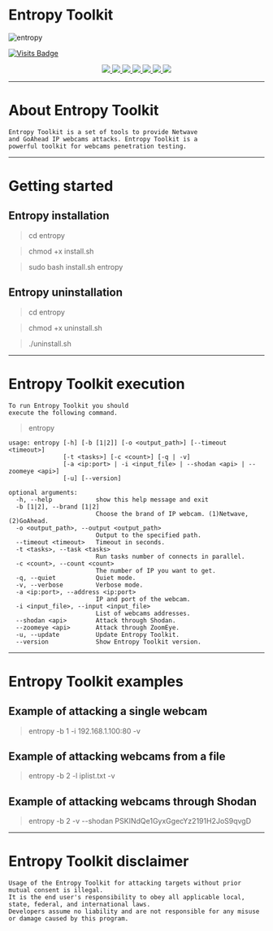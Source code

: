 # Entropy Toolkit

![entropy](https://user-images.githubusercontent.com/54115104/74149935-04b43100-4c1a-11ea-8bba-d2663b02184a.jpeg)

[![Visits Badge](https://visitor-badge.laobi.icu/badge?page_id=HackerWaSi)](https://hackerwasii.com)

<p align="center">
  <a href="http://hackerwasii.blogspot.com/">
    <img src="https://img.shields.io/badge/EvilDevill-Ivan%20Nikolsky-blue.svg">
  </a>
  <a href="https://github.com/evildevill/entropy/releases">
    <img src="https://img.shields.io/github/release/evildevill/entropy.svg">
  </a>
  <a href="https://wikipedia.org/wiki/Python_(programming_language)">
    <img src="https://img.shields.io/badge/language-python-blue.svg">
 </a>
  <a href="https://github.com/evildevill/entropy/issues?q=is%3Aissue+is%3Aclosed">
      <img src="https://img.shields.io/github/issues/evildevill/entropy.svg">
  </a>
  <a href="https://github.com/evildevill/entropy/wiki">
      <img src="https://img.shields.io/badge/wiki%20-entropy-lightgrey.svg">
 </a>
  <a href="https://twitter.com/hackerwasii">
    <img src="https://img.shields.io/badge/twitter-hackerwasii-blue.svg">
 </a>
  <a href="https://github.com/evildevill/expcamera">
    <img src="https://img.shields.io/badge/based%20on-ExpCamera-red.svg">
 </a>
</p>

***

# About Entropy Toolkit

```
Entropy Toolkit is a set of tools to provide Netwave 
and GoAhead IP webcams attacks. Entropy Toolkit is a 
powerful toolkit for webcams penetration testing.
```

***

# Getting started

## Entropy installation

> cd entropy

> chmod +x install.sh

> sudo bash install.sh
> entropy
> 
## Entropy uninstallation

> cd entropy

> chmod +x uninstall.sh

> ./uninstall.sh

***

# Entropy Toolkit execution

```
To run Entropy Toolkit you should 
execute the following command.
```

> entropy

```
usage: entropy [-h] [-b [1|2]] [-o <output_path>] [--timeout <timeout>]
               [-t <tasks>] [-c <count>] [-q | -v]
               [-a <ip:port> | -i <input_file> | --shodan <api> | --zoomeye <api>]
               [-u] [--version]

optional arguments:
  -h, --help            show this help message and exit
  -b [1|2], --brand [1|2]
                        Choose the brand of IP webcam. (1)Netwave, (2)GoAhead.
  -o <output_path>, --output <output_path>
                        Output to the specified path.
  --timeout <timeout>   Timeout in seconds.
  -t <tasks>, --task <tasks>
                        Run tasks number of connects in parallel.
  -c <count>, --count <count>
                        The number of IP you want to get.
  -q, --quiet           Quiet mode.
  -v, --verbose         Verbose mode.
  -a <ip:port>, --address <ip:port>
                        IP and port of the webcam.
  -i <input_file>, --input <input_file>
                        List of webcams addresses.
  --shodan <api>        Attack through Shodan.
  --zoomeye <api>       Attack through ZoomEye.
  -u, --update          Update Entropy Toolkit.
  --version             Show Entropy Toolkit version.
```

***

# Entropy Toolkit examples

## Example of attacking a single webcam
    
> entropy -b 1 -i 192.168.1.100:80 -v  

## Example of attacking webcams from a file

> entropy -b 2 -l iplist.txt -v

## Example of attacking webcams through Shodan

> entropy -b 2 -v --shodan PSKINdQe1GyxGgecYz2191H2JoS9qvgD

***

# Entropy Toolkit disclaimer

```
Usage of the Entropy Toolkit for attacking targets without prior mutual consent is illegal.
It is the end user's responsibility to obey all applicable local, state, federal, and international laws.
Developers assume no liability and are not responsible for any misuse or damage caused by this program.
```
